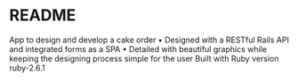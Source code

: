 # README


App to design and develop a cake order 
•	Designed with a RESTful Rails API and integrated forms as a SPA
•	Detailed with beautiful graphics while keeping the designing process simple for the user
Built with Ruby version ruby-2.6.1




